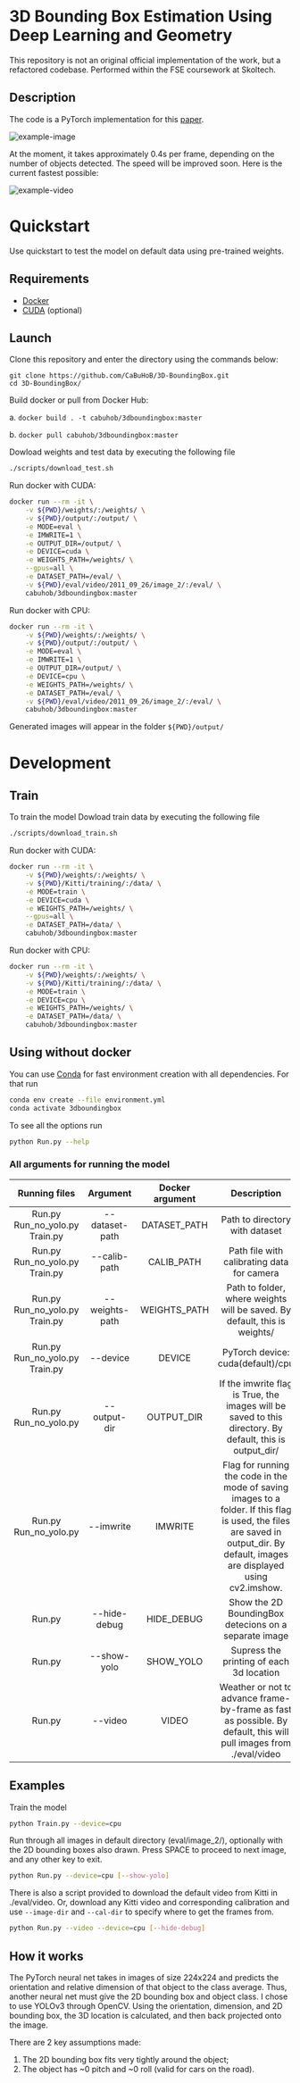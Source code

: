 # 3D Bounding Box Estimation Using Deep Learning and Geometry

This repository is not an original official implementation of the work, but a refactored codebase. Performed within the FSE coursework at Skoltech.

## Description
The code is a PyTorch implementation for this [paper](https://arxiv.org/abs/1612.00496).

![example-image](http://soroushkhadem.com/img/2d-top-3d-bottom1.png)

At the moment, it takes approximately 0.4s per frame, depending on the number of objects
detected. The speed will be improved soon. Here is the current fastest possible:

![example-video](eval/example/3d-bbox-vid.gif)

# Quickstart

Use quickstart to test the model on default data using pre-trained weights.

## Requirements
- [Docker](https://docs.docker.com/engine/install/ubuntu/)
- [CUDA](https://docs.nvidia.com/cuda/cuda-installation-guide-linux/index.html) (optional)

## Launch
Clone this repository and enter the directory using the commands below:
```
git clone https://github.com/CaBuHoB/3D-BoundingBox.git
cd 3D-BoundingBox/
```

Build docker or pull from Docker Hub:

a. ```docker build . -t cabuhob/3dboundingbox:master```

b. ```docker pull cabuhob/3dboundingbox:master```

Dowload weights and test data by executing the following file
```bash
./scripts/download_test.sh
```

Run docker with CUDA:
```bash
docker run --rm -it \
    -v ${PWD}/weights/:/weights/ \
    -v ${PWD}/output/:/output/ \
    -e MODE=eval \
    -e IMWRITE=1 \
    -e OUTPUT_DIR=/output/ \
    -e DEVICE=cuda \
    -e WEIGHTS_PATH=/weights/ \
    --gpus=all \
    -e DATASET_PATH=/eval/ \
    -v ${PWD}/eval/video/2011_09_26/image_2/:/eval/ \
    cabuhob/3dboundingbox:master
```

Run docker with CPU:
```bash
docker run --rm -it \
    -v ${PWD}/weights/:/weights/ \
    -v ${PWD}/output/:/output/ \
    -e MODE=eval \
    -e IMWRITE=1 \
    -e OUTPUT_DIR=/output/ \
    -e DEVICE=cpu \
    -e WEIGHTS_PATH=/weights/ \
    -e DATASET_PATH=/eval/ \
    -v ${PWD}/eval/video/2011_09_26/image_2/:/eval/ \
    cabuhob/3dboundingbox:master
```

Generated images will appear in the folder ```${PWD}/output/```

# Development

## Train

To train the model Dowload train data by executing the following file
```bash
./scripts/download_train.sh
```

Run docker with CUDA:
```bash
docker run --rm -it \
    -v ${PWD}/weights/:/weights/ \
    -v ${PWD}/Kitti/training/:/data/ \
    -e MODE=train \
    -e DEVICE=cuda \
    -e WEIGHTS_PATH=/weights/ \
    --gpus=all \
    -e DATASET_PATH=/data/ \
    cabuhob/3dboundingbox:master
```

Run docker with CPU:
```bash
docker run --rm -it \
    -v ${PWD}/weights/:/weights/ \
    -v ${PWD}/Kitti/training/:/data/ \
    -e MODE=train \
    -e DEVICE=cpu \
    -e WEIGHTS_PATH=/weights/ \
    -e DATASET_PATH=/data/ \
    cabuhob/3dboundingbox:master
```

## Using without docker

You can use [Conda](https://conda.io/projects/conda/en/latest/user-guide/install/index.html) for fast environment creation with all dependencies.
For that run
```bash
conda env create --file environment.yml
conda activate 3dboundingbox
```

To see all the options run
```bash
python Run.py --help
```



### All arguments for running the model

|                 Running files                |    Argument    | Docker argument |                                                                                     Description                                                                                    |
|:------------------------------:|:--------------------:|:---------------:|:-------------------------------------------------------------------------------------------------------------------------------------------------------------------------------:|
| Run.py<br>Run_no_yolo.py<br>Train.py | \-\-dataset-path |   DATASET_PATH  |                                                                          Path to directory with dataset                                                                         |
| Run.py<br>Run_no_yolo.py<br>Train.py |  \-\-calib-path  |    CALIB_PATH   |                                                                    Path file with calibrating data for camera                                                                   |
| Run.py<br>Run_no_yolo.py<br>Train.py | \-\-weights-path |   WEIGHTS_PATH  |                                                    Path to folder, where weights will be saved. By default, this is weights/                                                    |
| Run.py<br>Run_no_yolo.py<br>Train.py |    \-\-device    |      DEVICE     |                                                                             PyTorch device: cuda(default)/cpu                                                                            |
|         Run.py<br>Run_no_yolo.py        |  \-\-output-dir  |    OUTPUT_DIR   |                                     If the imwrite flag is True, the images will be saved to this directory. By default, this is output_dir/                                    |
|         Run.py<br>Run_no_yolo.py        |    \-\-imwrite   |     IMWRITE     | Flag for running the code in the mode of saving images to a folder. If this flag is used, the files are saved in output_dir. By default, images are displayed using cv2.imshow. |
|                Run.py                |  \-\-hide-debug  |    HIDE_DEBUG   |                                                              Show the 2D BoundingBox detecions on a separate image                                                              |
|                Run.py                |   \-\-show-yolo  |    SHOW_YOLO    |                                                                     Supress the printing of each 3d location                                                                    |
|                Run.py                |     \-\-video    |      VIDEO      |                                Weather or not to advance frame-by-frame as fast as possible. By default, this will pull images from ./eval/video                                |

## Examples 
Train the model
```bash
python Train.py --device=cpu
```
Run through all images in default directory (eval/image_2/), optionally with the 2D
bounding boxes also drawn. Press SPACE to proceed to next image, and any other key to exit.
```bash
python Run.py --device=cpu [--show-yolo]
```

There is also a script provided to download the default video from Kitti in ./eval/video. Or,
download any Kitti video and corresponding calibration and use `--image-dir` and `--cal-dir` to
specify where to get the frames from.
```bash
python Run.py --video --device=cpu [--hide-debug]
```


## How it works
The PyTorch neural net takes in images of size 224x224 and predicts the orientation and
relative dimension of that object to the class average. Thus, another neural net must give
the 2D bounding box and object class. I chose to use YOLOv3 through OpenCV.
Using the orientation, dimension, and 2D bounding box, the 3D location is calculated, and then
back projected onto the image.

There are 2 key assumptions made:
1. The 2D bounding box fits very tightly around the object;
2. The object has ~0 pitch and ~0 roll (valid for cars on the road).

